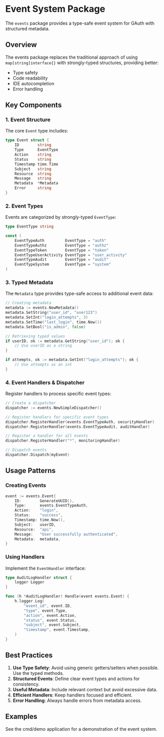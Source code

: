 # Event System Package

The `events` package provides a type-safe event system for GAuth with structured metadata.

## Overview

The events package replaces the traditional approach of using `map[string]interface{}` with strongly-typed structures, providing better:

- Type safety
- Code readability
- IDE autocompletion
- Error handling

## Key Components

### 1. Event Structure

The core `Event` type includes:

```go
type Event struct {
    ID        string
    Type      EventType
    Action    string
    Status    string
    Timestamp time.Time
    Subject   string
    Resource  string
    Message   string
    Metadata  *Metadata
    Error     string
}
```

### 2. Event Types

Events are categorized by strongly-typed `EventType`:

```go
type EventType string

const (
    EventTypeAuth         EventType = "auth"
    EventTypeAuthz        EventType = "authz"
    EventTypeToken        EventType = "token"
    EventTypeUserActivity EventType = "user_activity"
    EventTypeAudit        EventType = "audit"
    EventTypeSystem       EventType = "system"
)
```

### 3. Typed Metadata

The `Metadata` type provides type-safe access to additional event data:

```go
// Creating metadata
metadata := events.NewMetadata()
metadata.SetString("user_id", "user123")
metadata.SetInt("login_attempts", 3)
metadata.SetTime("last_login", time.Now())
metadata.SetBool("is_admin", false)

// Retrieving typed values
if userID, ok := metadata.GetString("user_id"); ok {
    // Use userID as a string
}

if attempts, ok := metadata.GetInt("login_attempts"); ok {
    // Use attempts as an int
}
```

### 4. Event Handlers & Dispatcher

Register handlers to process specific event types:

```go
// Create a dispatcher
dispatcher := events.NewSimpleDispatcher()

// Register handlers for specific event types
dispatcher.RegisterHandler(events.EventTypeAuth, securityHandler)
dispatcher.RegisterHandler(events.EventTypeAudit, auditHandler)

// Register a handler for all events
dispatcher.RegisterHandler("*", monitoringHandler)

// Dispatch events
dispatcher.Dispatch(myEvent)
```

## Usage Patterns

### Creating Events

```go
event := events.Event{
    ID:        GenerateUUID(),
    Type:      events.EventTypeAuth,
    Action:    "login",
    Status:    "success",
    Timestamp: time.Now(),
    Subject:   userID,
    Resource:  "api",
    Message:   "User successfully authenticated",
    Metadata:  metadata,
}
```

### Using Handlers

Implement the `EventHandler` interface:

```go
type AuditLogHandler struct {
    logger Logger
}

func (h *AuditLogHandler) Handle(event events.Event) {
    h.logger.Log(
        "event_id", event.ID,
        "type", event.Type,
        "action", event.Action,
        "status", event.Status,
        "subject", event.Subject,
        "timestamp", event.Timestamp,
    )
}
```

## Best Practices

1. **Use Type Safety**: Avoid using generic getters/setters when possible. Use the typed methods.
2. **Structured Events**: Define clear event types and actions for consistency.
3. **Useful Metadata**: Include relevant context but avoid excessive data.
4. **Efficient Handlers**: Keep handlers focused and efficient.
5. **Error Handling**: Always handle errors from metadata access.

## Examples

See the cmd/demo application for a demonstration of the event system.
